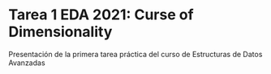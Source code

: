 # Tarea 1 EDA 2021: Curse of Dimensionality

Presentación de la primera tarea práctica del curso de Estructuras de Datos Avanzadas
